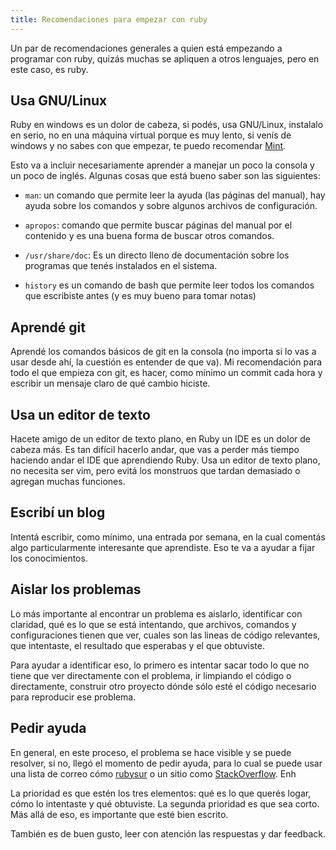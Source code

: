 ```yaml
---
title: Recomendaciones para empezar con ruby
---
```


Un par de recomendaciones generales a quien está empezando a programar con
ruby, quizás muchas se apliquen a otros lenguajes, pero en este caso, es ruby.

## Usa GNU/Linux

Ruby en windows es un dolor de cabeza, si podés, usa GNU/Linux, instalalo en
serio, no en una máquina virtual porque es muy lento, si venís de windows y no
sabes con que empezar, te puedo recomendar [Mint][].

Esto va a incluir necesariamente aprender a manejar un poco la consola y un
poco de inglés. Algunas cosas que está bueno saber son las siguientes:

 - `man`: un comando que permite leer la ayuda (las páginas del manual), hay
   ayuda sobre los comandos y sobre algunos archivos de configuración.

 - `apropos`: comando que permite buscar páginas del manual por el contenido y
   es una buena forma de buscar otros comandos.

 - `/usr/share/doc`: Es un directo lleno de documentación sobre los programas
   que tenés instalados en el sistema.

 - `history` es un comando de bash que permite leer todos los comandos que
 escribiste antes (y es muy bueno para tomar notas)

 [Mint]: https://www.linuxmint.com

## Aprendé git

Aprendé los comandos básicos de git en la consola (no importa si lo vas a usar
desde ahí, la cuestión es entender de que va). Mi recomendación para todo el
que empieza con git, es hacer, como mínimo un commit cada hora y escribir un
mensaje claro de qué cambio hiciste.

## Usa un editor de texto

Hacete amigo de un editor de texto plano, en Ruby un IDE es un dolor de cabeza
más. Es tan difícil hacerlo andar, que vas a perder más tiempo haciendo andar
el IDE que aprendiendo Ruby. Usa un editor de texto plano, no necesita ser vim,
pero evitá los monstruos que tardan demasiado o agregan muchas funciones.

## Escribí un blog

Intentá escribir, como mínimo, una entrada por semana, en la cual comentás algo
particularmente interesante que aprendiste. Eso te va a ayudar a fijar los
conocimientos.

## Aislar los problemas

Lo más importante al encontrar un problema es aislarlo, identificar con
claridad, qué es lo que se está intentando, que archivos, comandos y
configuraciones tienen que ver, cuales son las lineas de código relevantes, que
intentaste, el resultado que esperabas y el que obtuviste.

Para ayudar a identificar eso, lo primero es intentar sacar todo lo que no
tiene que ver directamente con el problema, ir limpiando el código o
directamente, construir otro proyecto dónde sólo esté el código necesario para
reproducir ese problema.

## Pedir ayuda

En general, en este proceso, el problema se hace visible y se puede resolver, si
no, llegó el momento de pedir ayuda, para lo cual se puede usar una lista de
correo cómo [rubysur][] o un sitio como [StackOverflow][]. Enh

La prioridad es que estén los tres elementos: qué es lo que querés logar, cómo
lo intentaste y qué obtuviste. La segunda prioridad es que sea corto. Más allá
de eso, es importante que esté bien escrito.

También es de buen gusto, leer con atención las respuestas y dar feedback.

 [rubysur]: https://groups.google.com/forum/#!forum/rubysur
 [StackOverflow]: https://es.stackoverflow.com/
